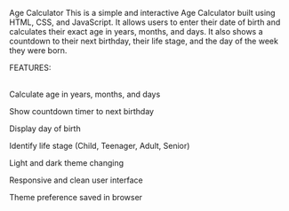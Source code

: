Age Calculator
This is a simple and interactive Age Calculator built using HTML, CSS, and JavaScript. It allows users to enter their date of birth and calculates their exact age in years, months, and days. It also shows a countdown to their next birthday, their life stage, and the day of the week they were born.

FEATURES:

<br>
Calculate age in years, months, and days

Show countdown timer to next birthday

Display day of birth

Identify life stage (Child, Teenager, Adult, Senior)

Light and dark theme changing

Responsive and clean user interface

Theme preference saved in browser

